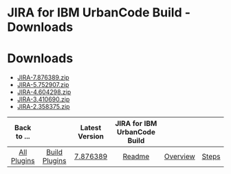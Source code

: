 
JIRA for IBM UrbanCode Build - Downloads
========================================

# Downloads

- [JIRA-7.876389.zip](https://raw.githubusercontent.com/UrbanCode/IBM-UCB-PLUGINS/main/files/JIRA/JIRA-7.876389.zip)
- [JIRA-5.752907.zip](https://raw.githubusercontent.com/UrbanCode/IBM-UCB-PLUGINS/main/files/JIRA/JIRA-5.752907.zip)
- [JIRA-4.604298.zip](https://raw.githubusercontent.com/UrbanCode/IBM-UCB-PLUGINS/main/files/JIRA/JIRA-4.604298.zip)
- [JIRA-3.410690.zip](https://raw.githubusercontent.com/UrbanCode/IBM-UCB-PLUGINS/main/files/JIRA/JIRA-3.410690.zip)
- [JIRA-2.358375.zip](https://raw.githubusercontent.com/UrbanCode/IBM-UCB-PLUGINS/main/files/JIRA/JIRA-2.358375.zip)

|Back to ...||Latest Version|JIRA for IBM UrbanCode Build |||
| :---: | :---: | :---: | :---: | :---: | :---: |
|[All Plugins](../../index.md)|[Build Plugins](../README.md)|[7.876389](https://raw.githubusercontent.com/UrbanCode/IBM-UCB-PLUGINS/main/files/JIRA/JIRA-7.876389.zip)|[Readme](README.md)|[Overview](overview.md)|[Steps](steps.md)|
